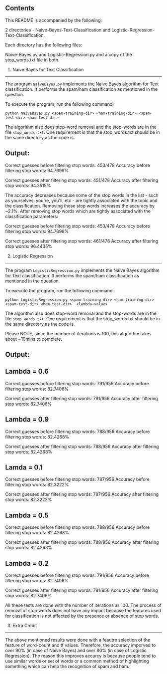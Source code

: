 

Contents
--------
This README is accompanied by the following:

2 directories - Naive-Bayes-Text-Classification and Logistic-Regression-Text-Classification.

Each directory has the following files:

Naive-Bayes.py and Logistic-Regression.py and a copy of the stop_words.txt file in both.

1. Naive Bayes for Text Classification
--------------------------------------
The program `NaiveBayes.py` implements the Naive Bayes algorithm for Text classification.
It performs the spam/ham classification as mentioned in the question.

To execute the program, run the following command:

`python NaiveBayes.py <spam-training-dir> <ham-training-dir> <spam-test-dir> <ham-test-dir>`

The algorithm also does stop-word removal and the stop-words are in the file `stop_words.txt`. 
One requirement is that the stop_words.txt should be in the same directory as the code is.

Output:
-------

Correct guesses before filtering stop words:	453/478
Accuracy before filtering stop words:	94.7699%

Correct guesses after filtering stop words:	451/478
Accuracy after filtering stop words:	94.3515%

The accuracy decreases because some of the stop words in the list - such as yourselves, you're,
you'll, etc - are tightly associated with the topic and the classification. Removing those stop 
words increases the accuracy by ~2.1%.
After removing stop words which are tightly associated with the classification parameters:

Correct guesses before filtering stop words:	453/478
Accuracy before filtering stop words:	94.7699%

Correct guesses after filtering stop words:	461/478
Accuracy after filtering stop words:	96.4435%

2. Logistic Regression
----------------------
The program `LogisticRegression.py` implements the Naive Bayes algorithm for Text classification.
It performs the spam/ham classification as mentioned in the question.

To execute the program, run the following command:

`python LogisticRegression.py <spam-training-dir> <ham-training-dir> <spam-test-dir> <ham-test-dir> 
<lambda-value>`

The algorithm also does stop-word removal and the stop-words are in the file `stop_words.txt`. 
One requirement is that the stop_words.txt should be in the same directory as the code is.

Please NOTE, since the number of iterations is 100, this algorithm takes about ~10mins to complete.

Output:
-------

Lambda = 0.6
------------

Correct guesses before filtering stop words:	791/956
Accuracy before filtering stop words:	82.7406%

Correct guesses after filtering stop words:	791/956
Accuracy after filtering stop words:	82.7406%

Lambda = 0.9
------------

Correct guesses before filtering stop words:	788/956
Accuracy before filtering stop words:	82.4268%

Correct guesses after filtering stop words:	788/956
Accuracy after filtering stop words:	82.4268%

Lamda = 0.1
-----------

Correct guesses before filtering stop words:	787/956
Accuracy before filtering stop words:	82.3222%

Correct guesses after filtering stop words:	787/956
Accuracy after filtering stop words:	82.3222%


Lambda = 0.5
------------

Correct guesses before filtering stop words:	788/956
Accuracy before filtering stop words:	82.4268%

Correct guesses after filtering stop words:	788/956
Accuracy after filtering stop words:	82.4268%

Lambda = 0.2
------------

Correct guesses before filtering stop words:	791/956
Accuracy before filtering stop words:	82.7406%

Correct guesses after filtering stop words:	791/956
Accuracy after filtering stop words:	82.7406%

All these tests are done with the number of iterations as 100. The process of removal of stop words 
does not have any impact because the features used for classification is not affected by the 
presence or absence of stop words. 

3. Extra Credit
---------------

The above mentioned results were done with a feautre selection of the feature of word-count and tf 
values. Therefore, the accuracy imporved to over 90% (in case of Naive Bayes) and over 80% (in case 
of Logistic Regression). The reason this improves accurcy is because people tend to use similar 
words or set of words or a common method of highlighting something which can help the recognition 
of spam and ham.
